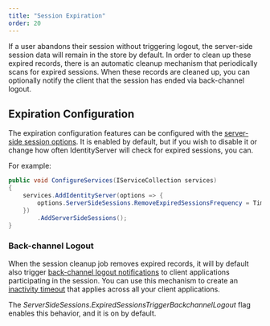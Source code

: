 ```yaml
---
title: "Session Expiration"
order: 20
---
```


If a user abandons their session without triggering logout, the server-side session data will remain in the store by default.
In order to clean up these expired records, there is an automatic cleanup mechanism that periodically scans for expired sessions.
When these records are cleaned up, you can optionally notify the client that the session has ended via back-channel logout.

## Expiration Configuration

The expiration configuration features can be configured with the [server-side session options](../reference/options#server-side-sessions).
It is enabled by default, but if you wish to disable it or change how often IdentityServer will check for expired sessions, you can. 

For example:

```cs
public void ConfigureServices(IServiceCollection services)
{
    services.AddIdentityServer(options => {
        options.ServerSideSessions.RemoveExpiredSessionsFrequency = TimeSpan.FromSeconds(60);
    })
        .AddServerSideSessions();
}
```

### Back-channel Logout
When the session cleanup job removes expired records, it will by default also trigger [back-channel logout notifications](../ui/logout/notification#back-channel-server-side-clients) to client applications participating in the session. You can use this mechanism to create an [inactivity timeout](inactivity_timeout) that applies across all your client applications.

The *ServerSideSessions.ExpiredSessionsTriggerBackchannelLogout* flag enables this behavior, and it is on by default.

